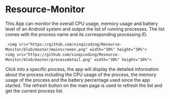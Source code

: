 # Resource-Monitor

This App can monitor the overall CPU usage, memory usage and battery level of an Android system and output the list of running processes. The list comes with the process name and its corresponding processing ID. 

     <img src="https://github.com/xinqicoding/Resource-Monitor/blob/master/mainscreeen.png" width="30%" height="30%">      <img src="https://github.com/xinqicoding/Resource-Monitor/blob/master/processdetail.png" width="30%" height="30%">



Click into a specific process, the app will display the detailed information about the process including the CPU usage of the process, the memory usage of the process and the battery percentage used since the app started. The refresh button on the main page is used to refresh the list and get the current process list. 

